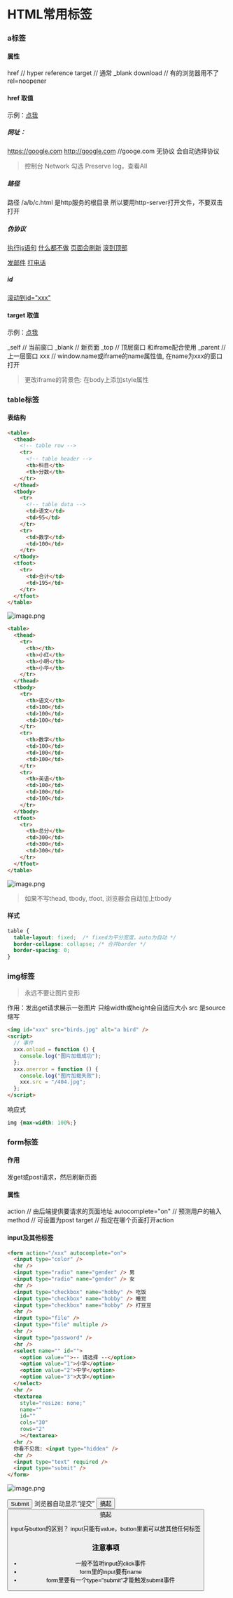# HTML常用标签

### a标签
#### 属性
href  // hyper reference
target  // 通常 _blank
download  // 有的浏览器用不了
rel=noopener


#### href 取值
示例：<a href="//google.com">点我</a>
##### 网址：
https://google.com
http://google.com
//googe.com 无协议 会自动选择协议


> 控制台 Network 勾选 Preserve log，查看All



##### 路径
路径 /a/b/c.html 是http服务的根目录
所以要用http-server打开文件，不要双击打开


##### 伪协议
<a href="javascript:alert(1);">执行js语句</a>
<a href="javascript:;">什么都不做</a>
<a href="">页面会刷新</a>
<a href="#">滚到顶部</a>


<a href="mailto:xxx@qq.com">发邮件</a>
<a href="tel:1362838282">打电话</a>


##### id
<a href="#xxx">滚动到id="xxx"</a>

#### target 取值
示例：<a href="//google.com" target="xxx">点我</a>


_self // 当前窗口
_blank // 新页面
_top // 顶层窗口 和iframe配合使用
_parent // 上一层窗口
xxx  // window.name或iframe的name属性值, 在name为xxx的窗口打开


> 更改iframe的背景色: 在body上添加style属性



### table标签
#### 表结构
```html
<table>
  <thead>
    <!-- table row -->
    <tr>
      <!-- table header -->
      <th>科目</th>
      <th>分数</th>
    </tr>
  </thead>
  <tbody>
    <tr>
      <!-- table data -->
      <td>语文</td>
      <td>95</td>
    </tr>
    <tr>
      <td>数学</td>
      <td>100</td>
    </tr>
  </tbody>
  <tfoot>
    <tr>
      <td>合计</td>
      <td>195</td>
    </tr>
  </tfoot>
</table>
```
![image.png](https://cdn.nlark.com/yuque/0/2020/png/1753813/1595135335609-bbaea262-07a6-446e-915f-59077fbe364c.png#align=left&display=inline&height=123&margin=%5Bobject%20Object%5D&name=image.png&originHeight=141&originWidth=153&size=4651&status=done&style=none&width=134)
```html
<table>
  <thead>
    <tr>
      <th></th>
      <th>小红</th>
      <th>小明</th>
      <th>小华</th>
    </tr>
  </thead>
  <tbody>
    <tr>
      <th>语文</th>
      <td>100</td>
      <td>100</td>
      <td>100</td>
    </tr>
    <tr>
      <th>数学</th>
      <td>100</td>
      <td>100</td>
      <td>100</td>
    </tr>
    <tr>
      <th>英语</th>
      <td>100</td>
      <td>100</td>
      <td>100</td>
    </tr>
  </tbody>
  <tfoot>
    <tr>
      <th>总分</th>
      <td>300</td>
      <td>300</td>
      <td>300</td>
    </tr>
  </tfoot>
</table>
```
![image.png](https://cdn.nlark.com/yuque/0/2020/png/1753813/1595136272176-a59d8c96-f470-4db4-937d-6d6c85111904.png#align=left&display=inline&height=150&margin=%5Bobject%20Object%5D&name=image.png&originHeight=173&originWidth=218&size=8265&status=done&style=none&width=189)
> 如果不写thead, tbody, tfoot, 浏览器会自动加上tbody

#### 样式
```css
table {
  table-layout: fixed;  /* fixed为平分宽度，auto为自动 */
  border-collapse: collapse; /* 合并border */
  border-spacing: 0;
}
```
### img标签
> 永远不要让图片变形

作用：发出get请求展示一张图片
只给width或height会自适应大小
src 是source缩写
```html
<img id="xxx" src="birds.jpg" alt="a bird" />
<script>
  // 事件
  xxx.onload = function () {
    console.log("图片加载成功");
  };
  xxx.onerror = function () {
    console.log("图片加载失败");
    xxx.src = "/404.jpg";
  };
</script>
```


响应式
```css
img {max-width: 100%;}
```
### form标签
#### 作用
发get或post请求，然后刷新页面


#### 属性
action // 由后端提供要请求的页面地址 
autocomplete="on"  // 预测用户的输入
method // 可设置为post
target // 指定在哪个页面打开action


#### input及其他标签
```html
<form action="/xxx" autocomplete="on">
  <input type="color" />
  <hr />
  <input type="radio" name="gender" /> 男
  <input type="radio" name="gender" /> 女
  <hr />
  <input type="checkbox" name="hobby" /> 吃饭
  <input type="checkbox" name="hobby" /> 睡觉
  <input type="checkbox" name="hobby" /> 打豆豆
  <hr />
  <input type="file" />
  <input type="file" multiple />
  <hr />
  <input type="password" />
  <hr />
  <select name="" id="">
    <option value="">-- 请选择 --</option>
    <option value="1">小学</option>
    <option value="2">中学</option>
    <option value="3">大学</option>
  </select>
  <hr />
  <textarea 
    style="resize: none;"
    name=""
    id=""
    cols="30"
    rows="2"
    ></textarea>
  <hr />
  你看不见我: <input type="hidden" />
  <hr />
  <input type="text" required />
  <input type="submit" />
</form>
```
![image.png](https://cdn.nlark.com/yuque/0/2020/png/1753813/1595146271828-1883a3bb-7078-4653-8ebe-c66ac0aa49e1.png#align=left&display=inline&height=371&margin=%5Bobject%20Object%5D&name=image.png&originHeight=482&originWidth=593&size=15949&status=done&style=none&width=457)


<input type="submit" /> 浏览器自动显示“提交”
<input type="submit" value="搞起"/> 
<button type="submit">搞起</buttom>


input与button的区别？
input只能有value，button里面可以放其他任何标签

### 注意事项

- 一般不监听input的click事件
- form里的input要有name
- form里要有一个type="submit"才能触发submit事件



